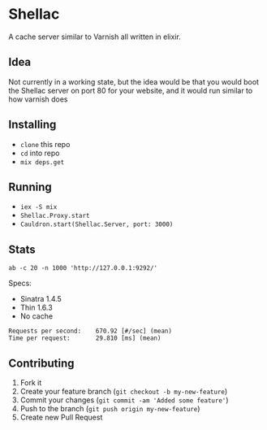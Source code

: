 # Shellac

A cache server similar to Varnish all written in elixir.

## Idea
Not currently in a working state, but the idea would be that you would boot the Shellac server on port 80 for your website, and it would run similar to how varnish does

## Installing

* `clone` this repo
* `cd` into repo
* `mix deps.get`

## Running

* `iex -S mix`
* `Shellac.Proxy.start`
* `Cauldron.start(Shellac.Server, port: 3000)`

## Stats
`ab -c 20 -n 1000 'http://127.0.0.1:9292/'`

Specs:
* Sinatra 1.4.5
* Thin 1.6.3
* No cache

```text
Requests per second:    670.92 [#/sec] (mean)
Time per request:       29.810 [ms] (mean)
```

## Contributing

1. Fork it
2. Create your feature branch (`git checkout -b my-new-feature`)
3. Commit your changes (`git commit -am 'Added some feature'`)
4. Push to the branch (`git push origin my-new-feature`)
5. Create new Pull Request
